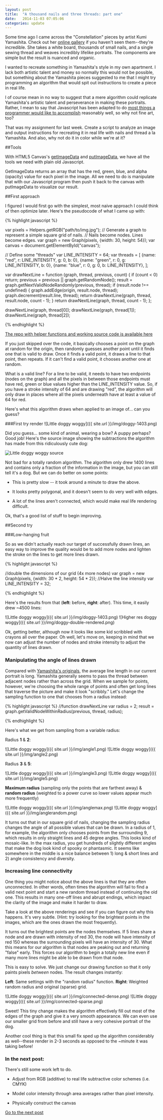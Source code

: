 ```yaml
---
layout: post
title:  "A thousand nails and three threads: part one"
date:   2014-11-03 07:05:06
categories: update
---
```


Some time ago I came across the "Constellation" pieces by artist Kumi Yamashita. Check out her [online gallery](http://www.kumiyamashita.com/constellation/) if you haven't seen them--they're incredible. She takes a white board, thousands of small nails, and a single sewing thread and weaves incredibly lifelike portraits. The components are simple but the result is nuanced and organic.

I wanted to recreate something in Yamashita's style in my own apartment. I lack both artistic talent and money so normally this would not be possible, but something about the Yamashita pieces suggested to me that I might try programming an algorithm that would spit out instructions to create a piece in real life. 

I of course mean in no way to suggest that a mere algorithm could replicate Yamashita's artistic talent and perseverance in making these portraits.  Rather, I mean to say that Javascript has been adapted to do [most things a programmer would like to accomplish](http://blog.codinghorror.com/the-principle-of-least-power/) reasonably well, so why not fine art, too?

That was my assignment for last week. Create a script to analyze an image and output instructions for recreating it in real life with nails and thread a la Yamashita. And also, why not do it in color while we're at it?

##Tools

With HTML5 Canvas's  [getImageData]( https://developer.mozilla.org/en-US/docs/Web/API/CanvasRenderingContext2D#getImageData ) and [putImageData](https://developer.mozilla.org/en-US/docs/Web/API/CanvasRenderingContext2D#putImageData ), we have all the tools we need with plain old Javascript. 

GetImageData returns an array that has the red, green, blue, and alpha (opacity) value for each pixel in the image. All we need to do is manipulate that with our Javascript program then push it back to the canvas with putImageData to visualize our result. 

##First approach

I figured I would first go with the simplest, most naive approach I could think of then optimize later. Here's the pseudocode of what I came up with: 

{% highlight javascript %}

var pixels = Helpers.getRGB("path/to/img.jpg");
// Generate a graph to represent a simple square grid of nails.
// Nails become nodes. Lines become edges. 
var graph = new Graph(pixels, {width: 30, height: 54});
var canvas = document.getElementById("canvas");
 
// Define some "threads"
var LINE_INTENSITY = 64;
var threads = [
  {name: "red", r: LINE_INTENSITY, g: 0, b: 0},
  {name: "green", r: 0, g: LINE_INTENSITY, b: 0},
  {name: "blue", r: 0, g: 0, b: LINE_INTENSITY},
];

var drawNextLine = function (graph, thread, previous, count) {
  if (count < 0) return;
  previous = previous || graph.getRandomNode();
  result = graph.getNextValidNodeRandomly(previous, thread);
  if (result.node !== undefined) {
    graph.addEdge(origin, result.node, thread);
    graph.decrement(result.line, thread);
    return drawNextLine(graph, thread, result.node, count - 1);
  }
  return drawNextLine(graph, thread, count - 1);
};

drawNextLine(graph, thread[0]);
drawNextLine(graph, thread[1]);
drawNextLine(graph, thread[2]);

{% endhighlight %}

[The repo with helper functions and working source code is available here](https://github.com/rewonc/nailsandthread) 

If you just skipped over the code, it basically chooses a point on the graph at random for the origin, then randomly guesses another point until it finds one that is valid to draw. Once it finds a valid point, it draws a line to that point, then repeats. If it can't find a valid point, it chooses another one at random.

What is a valid line? For a line to be valid, it needs to have two endpoints (nodes on the graph) and all the pixels in between those endpoints must have red, green or blue values higher than the LINE_INTENSITY value. So, if you have a stroke intensity of 64 and are drawing "red", the algorithm will only draw in places where all the pixels underneath have at least a value of 64 for red. 

Here's what this algorithm draws when applied to an image of... can you guess?

###First try render
![Little doggy woggy]({{ site.url }}/img/doggy-1403.png)

Did you guess... some kind of animal, wearing a bow? A puppy perhaps? Good job! Here's the source image showing the subtractions the algorithm has made from this ridiculously cute dog:

![Little doggy woggy source]({{site.url}}/img/doggysrc.png)

Not bad for a totally random algorithm. The algorithm only drew 1400 lines and contains only a fraction of the information in the image, but you can still tell it's a dog. But we can do better on some points:

* This is pretty slow -- it took around a minute to draw the above.

* It looks pretty polygonal, and it doesn't seem to do very well with edges. 

* A lot of the lines aren't connected, which would make real life rendering difficult.

Ok, that's a good list of stuff to begin improving.

##Second try

###Low-hanging fruit

So as we didn't actually reach our target of successfully drawn lines, an easy way to improve the quality would be to add more nodes and lighten the stroke on the lines to get more lines drawn.

{% highlight javascript %}

//double the dimensions of our grid (4x more nodes)
var graph = new Graph(pixels, {width: 30 * 2, height: 54 * 2});
//Halve the line intensity
var LINE_INTENSITY = 32;

{% endhighlight %}


Here's the results from that (**left**: before, **right**: after).  This time, it easily drew ~4500 lines:

![Little doggy woggy]({{ site.url }}/img/doggy-1403.png)
![Higher res doggy woggy]({{ site.url }}/img/doggy-double-rendered.png)

Ok, getting better, although now it looks like some kid scribbled with crayons all over the paper. Oh well, let's move on, keeping in mind that we now can adjust the number of nodes and stroke intensity to adjust the quantity of lines drawn. 

### Manipulating the angle of lines drawn
Compared with [Yamashita's originals](http://www.kumiyamashita.com/constellation/), the average line length in our current portrait is long.  Yamashita generally seems to pass the thread between adjacent nodes rather than across the grid. When we sample for points, however, we're choosing the whole range of points and often get long lines that traverse the picture and make it look "scribbly." Let's change the sampling function to one that chooses from a radius instead:

{% highlight javascript %}
//function drawNextLine
var radius = 2;
result = graph.getValidNodeWithinRadius(previous, thread, radius);

{% endhighlight %}

Here's what we get from sampling from a variable radius:

Radius **1** & **2**:

![Little doggy woggy]({{ site.url }}/img/angle1.png)
![Little doggy woggy]({{ site.url }}/img/angle2.png)

Radius **3** & **5**:

![Little doggy woggy]({{ site.url }}/img/angle3.png)
![Little doggy woggy]({{ site.url }}/img/angle5.png)

**Maximum radius** (sampling only the points that are farthest away) & **random radius** (weighted to a power curve so lower values appear much more frequently)

![Little doggy woggy]({{ site.url }}/img/anglemax.png)
![Little doggy woggy]({{ site.url }}/img/anglerandom.png)

It turns out that in our square grid of nails, changing the sampling radius changes the angle of all possible values that can be drawn. In a radius of 1, for example, the algorithm only chooses points from the surrounding 9, which results in only straight lines and 45 degree angles. This looks kind of mosaic-like. In the max radius, you get hundreds of slightly different angles that make the dog look kind of spooky or phantasmic. It seems like somewhere in the middle is a nice balance between 1) long & short lines and 2) angle consistency and diversity.

### Increasing line connectivity

One thing you might notice about the above lines is that they are often unconnected. In other words, often times the algorithm will fail to find a valid next point and start a new random thread instead of continuing the old one. This results in many one-off lines and abrupt endings, which impact the clarity of the image and make it harder to draw.

Take a look at the above renderings and see if you can figure out why this happens. It's very subtle. (Hint: try looking for the brightest points in the images, which are the ones drawn the most frequently).

It turns out the brightest points are the nodes themselves. If 5 lines share a node and are drawn with intensity of red 30, the node will have intensity of red 150 whereas the surrounding pixels will have an intensity of 30.  What this means for our algorithm is that nodes are peaking out and returning "false" early. This forces our algorithm to begin a totally new line even if many more lines might be able to be drawn from that node. 

This is easy to solve. We just change our drawing function so that it only paints pixels _between_ nodes. The result changes instantly:

**Left**: Same settings with the "random radius" function.  **Right**: Weighted random radius and original (sparse) grid.

![Little doggy woggy]({{ site.url }}/img/connected-dense.png)
![Little doggy woggy]({{ site.url }}/img/connected-sparse.png)

Sweet! This tiny change makes the algorithm effectively fill out most of the edges of the graph and give it a very smooth appearance. We can even use our smaller grid from before and still have a very cohesive portrait of the dog. 

Another cool thing is that this small fix sped up the algorithm considerably as well--these render in 2-3 seconds as opposed to the ~minute it was taking before!

### In the next post:

There's still some work left to do. 

- Adjust from RGB (additive) to real life subtractive color schemes (i.e. CMYK)

- Model color intensity through area averages rather than pixel intensity.

- Physically construct the canvas

[Go to the next post](http://rewonc.github.io/update/2014/11/06/A-thousand-nails-and-three-threads-2.html)





